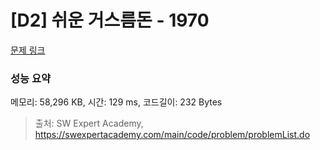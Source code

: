 # [D2] 쉬운 거스름돈 - 1970 

[문제 링크](https://swexpertacademy.com/main/code/problem/problemDetail.do?contestProbId=AV5PsIl6AXIDFAUq) 

### 성능 요약

메모리: 58,296 KB, 시간: 129 ms, 코드길이: 232 Bytes



> 출처: SW Expert Academy, https://swexpertacademy.com/main/code/problem/problemList.do